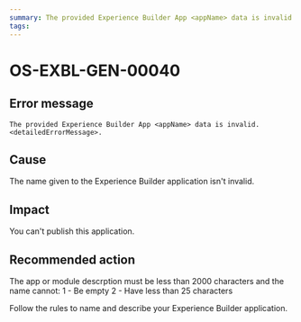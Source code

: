 ```yaml
---
summary: The provided Experience Builder App <appName> data is invalid. <detailedErrorMessage>.
tags:
---
```


# OS-EXBL-GEN-00040

## Error message

`The provided Experience Builder App <appName> data is invalid. <detailedErrorMessage>.`

## Cause

The name given to the Experience Builder application isn't invalid.

## Impact

You can't publish this application.

## Recommended action

The app or module descrption must be less than 2000 characters and the name cannot:
 1 - Be empty
 2 - Have less than 25 characters
 
Follow the rules to name and describe your Experience Builder application. 
